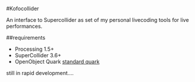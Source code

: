 
#Kofocollider

An interface to Supercollider as set of my personal livecoding tools for live performances.

##requirements

* Processing 1.5+
* SuperCollider 3.6+
* OpenObject Quark [standard quark](https://github.com/supercollider-quarks/OpenObject)


still in rapid development....
